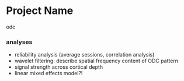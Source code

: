 # Project Name
odc

### analyses
- reliability analysis (average sessions, correlation analysis)
- wavelet filtering: describe spatial frequency content of ODC pattern
- signal strength across cortical depth
- linear mixed effects model?!
